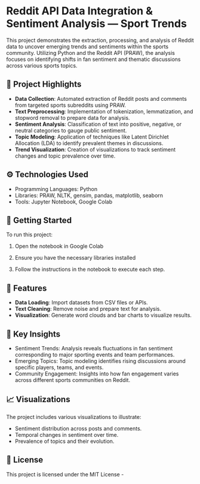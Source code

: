 
# Reddit API Data Integration & Sentiment Analysis — Sport Trends
This project demonstrates the extraction, processing, and analysis of Reddit data to uncover emerging trends and sentiments within the sports community. Utilizing Python and the Reddit API (PRAW), the analysis focuses on identifying shifts in fan sentiment and thematic discussions across various sports topics.
## 📌 Project Highlights
- **Data Collection**: Automated extraction of Reddit posts and comments from targeted sports subreddits using PRAW.
- **Text Preprocessing**: Implementation of tokenization, lemmatization, and stopword removal to prepare data for analysis.
- **Sentiment Analysis**: Classification of text into positive, negative, or neutral categories to gauge public sentiment.
- **Topic Modeling**: Application of techniques like Latent Dirichlet Allocation (LDA) to identify prevalent themes in discussions.
- **Trend Visualization**: Creation of visualizations to track sentiment changes and topic prevalence over time.
## ⚙️ Technologies Used
- Programming Languages: Python
- Libraries: PRAW, NLTK, gensim, pandas, matplotlib, seaborn
- Tools: Jupyter Notebook, Google Colab

## 🚀 Getting Started
To run this project:
1. Open the notebook in Google Colab

2. Ensure you have the necessary libraries installed 

3. Follow the instructions in the notebook to execute each step.
## 🧪 Features
- **Data Loading**: Import datasets from CSV files or APIs.
- **Text Cleaning**: Remove noise and prepare text for analysis.
- **Visualization**: Generate word clouds and bar charts to visualize results.
## 🧠 Key Insights
- Sentiment Trends: Analysis reveals fluctuations in fan sentiment corresponding to major sporting events and team performances.
- Emerging Topics: Topic modeling identifies rising discussions around specific players, teams, and events.
- Community Engagement: Insights into how fan engagement varies across different sports communities on Reddit.
## 📈 Visualizations
The project includes various visualizations to illustrate:
- Sentiment distribution across posts and comments.
- Temporal changes in sentiment over time.
- Prevalence of topics and their evolution.
## 📄 License
This project is licensed under the MIT License -
